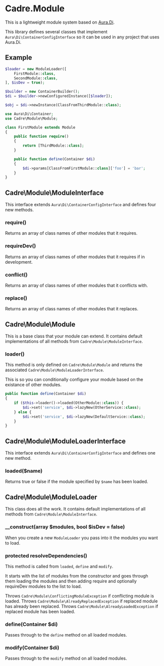 # Cadre.Module

This is a lightweight module system based on [Aura.Di](https://github.com/auraphp/Aura.Di).

This library defines several classes that implement `Aura\Di\ContainerConfigInterface` so
it can be used in any project that uses Aura.Di.

## Example

```php
$loader = new ModuleLoader([
    FirstModule::class,
    SecondModule::class,
], $isDev = true);

$builder = new ContainerBuilder();
$di = $builder->newConfiguredInstance([$loader]);

$obj = $di->newInstance(ClassFromThirdModule::class);
```

```php
use Aura\Di\Container;
use Cadre\Module\Module;

class FirstModule extends Module
{
    public function require()
    {
        return [ThirdModule::class];
    }

    public function define(Container $di)
    {
        $di->params[ClassFromFirstModule::class]['foo'] = 'bar';
    }
}
```

## Cadre\Module\ModuleInterface

This interface extends `Aura\Di\ContainerConfigInterface` and defines four new methods.

### require()

Returns an array of class names of other modules that it requires.

### requireDev()

Returns an array of class names of other modules that it requires if in development.

### conflict()

Returns an array of class names of other modules that it conflicts with.

### replace()

Returns an array of class names of other modules that it replaces.

## Cadre\Module\Module

This is a base class that your module can extend. It contains default implementations of all
methods from `Cadre\Module\ModuleInterface`.

### loader()

This method is only defined on `Cadre\Module\Module` and returns the associated
`Cadre\Module\ModuleLoaderInterface`.

This is so you can conditionally configure your module based on the existance of other
modules.

```php
public function define(Container $di)
{
    if ($this->loader()->loaded(OtherModule::class)) {
        $di->set('service', $di->lazyNew(OtherService::class);
    } else {
        $di->set('service', $di->lazyNew(DefaultService::class);
    }
}
```

## Cadre\Module\ModuleLoaderInterface

This interface extends `Aura\Di\ContainerConfigInterface` and defines one new method.

### loaded($name)

Returns true or false if the module specified by `$name` has been loaded.

## Cadre\Module\ModuleLoader

This class does all the work. It contains default implementations of all
methods from `Cadre\Module\ModuleInterface`.

### __construct(array $modules, bool $isDev = false)

When you create a new `ModuleLoader` you pass into it the modules you want to load.

### protected resolveDependencies()

This method is called from `loaded`, `define` and `modify`.

It starts with the list of modules from the constructor and goes through them loading
the modules and then adding require and optionally requireDev modules to the list to load.

Throws `Cadre\Module\ConflictingModuleException` if conflicting module is loaded.
Throws `Cadre\Module\AlreadyReplacedException` if replaced module has already been replaced.
Throws `Cadre\Module\AlreadyLoadedException` if replaced module has been loaded.

### define(Container $di)

Passes through to the `define` method on all loaded modules.

### modify(Container $di)

Passes through to the `modify` method on all loaded modules.
